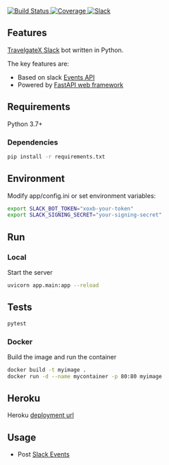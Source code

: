 <p>
<a href="https://travis-ci.org/travelgateX/slack-botx" target="_blank">
    <img src="https://travis-ci.org/travelgateX/slack-botx.svg?branch=master" alt="Build Status">
</a>
<a href="https://codecov.io/gh/travelgateX/slack-botx" target="_blank">
    <img src="https://codecov.io/gh/travelgateX/slack-botx/branch/master/graph/badge.svg" alt="Coverage">
</a>
<a href="https://slack.travelgatex.com" target="_blank">
    <img src="https://slack.travelgatex.com/badge.svg" alt="Slack">
</a>
</p>


## Features
[TravelgateX Slack](https://travelgatex.slack.com) bot written in Python.

The key features are:

* Based on slack [Events API](https://api.slack.com/events-api)
* Powered by [FastAPI web framework](https://fastapi.tiangolo.com/)

## Requirements

Python 3.7+

### Dependencies

```bash
pip install -r requirements.txt
```

## Environment

Modify app/config.ini or set environment variables:

```bash
export SLACK_BOT_TOKEN="xoxb-your-token"
export SLACK_SIGNING_SECRET="your-signing-secret"
```

## Run

### Local

Start the server

```bash
uvicorn app.main:app --reload
```

## Tests

```bash
pytest
```

### Docker

Build the image and run the container

```bash
docker build -t myimage .
docker run -d --name mycontainer -p 80:80 myimage
```

## Heroku

Heroku [deployment url](https://slack-botx.herokuapp.com/)

## Usage

- Post [Slack Events](https://slack-botx.herokuapp.com/slack/events)